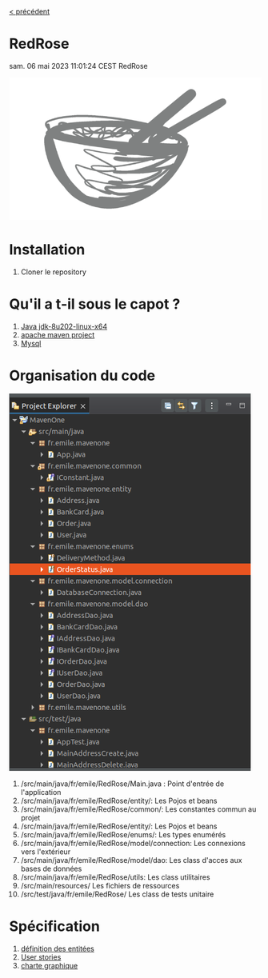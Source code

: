 [< précédent](../README.md)

# RedRose

sam. 06 mai 2023 11:01:24 CEST
RedRose

![Logo](./doc/images/Logo-defaut.png)

# Installation

1. Cloner le repository

# Qu'il a t-il sous le capot ?

1. [Java jdk-8u202-linux-x64](https://www.oracle.com/java/technologies/javase/javase8-archive-downloads.html)
1. [apache maven project](https://maven.apache.org/)
1. [Mysql](https://www.mysql.com/fr/)

# Organisation du code

![organisation du code](./doc/images/organisation-code.png)

1. /src/main/java/fr/emile/RedRose/Main.java : Point d'entrée de l'application
1. /src/main/java/fr/emile/RedRose/entity/: Les Pojos et beans
1. /src/main/java/fr/emile/RedRose/common/: Les constantes commun au projet
1. /src/main/java/fr/emile/RedRose/entity/: Les Pojos et beans
1. /src/main/java/fr/emile/RedRose/enums/: Les types enumérés
1. /src/main/java/fr/emile/RedRose/model/connection: Les connexions vers l'extérieur
1. /src/main/java/fr/emile/RedRose/model/dao: Les class d'acces aux bases de données
1. /src/main/java/fr/emile/RedRose/utils: Les class utilitaires
1. /src/main/resources/ Les fichiers de ressources
1. /src/test/java/fr/emile/RedRose/ Les class de tests unitaire

# Spécification

1. [définition des entitées](./doc/entity-definition.md)
1. [User stories](./doc/user-stories.md)
1. [charte graphique](./doc/graphical-charter.md)
